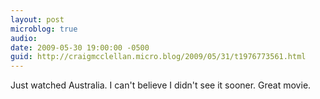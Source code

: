 ```yaml
---
layout: post
microblog: true
audio: 
date: 2009-05-30 19:00:00 -0500
guid: http://craigmcclellan.micro.blog/2009/05/31/t1976773561.html
---
```

Just watched Australia. I can't believe I didn't see it sooner. Great movie.
